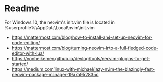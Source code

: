 # Readme

For Windows 10, the neovim's init.vim file is located in %userprofile%\AppData\Local\nvim\init.vim

- <https://mattermost.com/blog/how-to-install-and-set-up-neovim-for-code-editing/>
- <https://mattermost.com/blog/turning-neovim-into-a-full-fledged-code-editor-with-lua/>
- <https://vonheikemen.github.io/devlog/tools/neovim-plugins-to-get-started/>
- <https://medium.com/linux-with-michael/lazy-nvim-the-blazingly-fast-neovim-package-manager-19a7a952835c>
